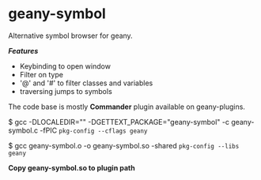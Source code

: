 geany-symbol
============

Alternative symbol browser for geany.

***Features***

* Keybinding to open window
* Filter on type
* '@' and '#' to filter classes and variables
* traversing jumps to symbols

The code base is mostly  **Commander** plugin available on geany-plugins.


$ gcc -DLOCALEDIR=\"\" -DGETTEXT_PACKAGE=\"geany-symbol\" -c geany-symbol.c -fPIC `pkg-config --cflags geany`

$ gcc geany-symbol.o -o geany-symbol.so -shared `pkg-config --libs geany`


**Copy geany-symbol.so to plugin path**
